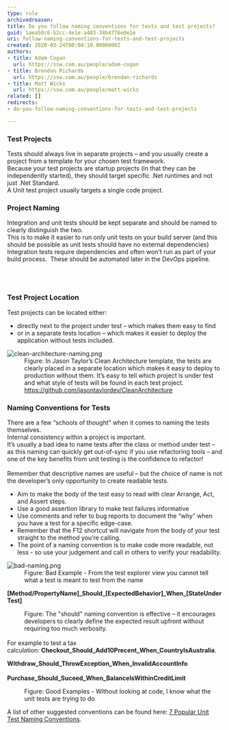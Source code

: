 ```yaml
---
type: rule
archivedreason: 
title: Do you follow naming conventions for tests and test projects?
guid: 1aea50c6-b2cc-4e1e-a483-34b4776e0e1e
uri: follow-naming-conventions-for-tests-and-test-projects
created: 2020-03-24T00:04:10.0000000Z
authors:
- title: Adam Cogan
  url: https://ssw.com.au/people/adam-cogan
- title: Brendan Richards
  url: https://ssw.com.au/people/brendan-richards
- title: Matt Wicks
  url: https://ssw.com.au/people/matt-wicks
related: []
redirects:
- do-you-follow-naming-conventions-for-tests-and-test-projects

---
```



<h3 class="ssw15-rteElement-H3">Test Projects​​<br></h3><p>Tests should always live in separate projects – and you usually create a project from a template for your chosen test framework.<br>Because your test projects are startup projects (in that they can be independently started), they should target specific .Net runtimes and not just .Net Standard.<br>A Unit test project usually targets a single code project.</p><h3 class="ssw15-rteElement-H3">Project Naming​<br></h3><p>Integration and unit tests should be kept separate and should be named to clearly distinguish the two.<br>This is to make it easier to run only unit tests on your build server (and this should be possible as unit tests should have no external dependencies)&#160;<br>Integration tests require dependencies and often won't run as part of your build process.&#160; These should be automated later in the DevOps pipeline.<br></p>
<br><excerpt class='endintro'></excerpt><br>
<h3 class="ssw15-rteElement-H3">​Test Project Location​<br></h3><p>Test projects can be located either&#58;<br></p><ul><li>directly next to the project under test – which makes them easy to find&#160;</li><li>or in a separate tests location – which makes it easier to deploy the application without tests included.<br></li></ul><dl class="badImage"><dt>
      <img src="/PublishingImages/clean-architecture-naming.png" alt="clean-architecture-naming.png" />
   </dt><dd>Figure&#58; In Jason Taylor’s Clean Architecture template, the tests are clearly placed in a separate location which makes it easy to deploy to production without them.&#160;It’s easy to tell which project is under test and what style of tests will be found in each test project. 
      <a href="https&#58;//github.com/jasontaylordev/CleanArchitecture">https&#58;//github.com/jasontaylordev/CleanArchitecture​</a></dd></dl><h3 class="ssw15-rteElement-H3">​Naming Conventions for Tests​​<br></h3>There are a few “schools of thought” when it comes to naming the tests themselves.&#160;<br>Internal consistency within a project is important.<br>It’s usually a bad idea to name tests after the class or method under test – as this naming can quickly get out-of-sync if you use refactoring tools – and one of the key benefits from unit testing is the confidence to refactor!<br>&#160;<br>Remember that descriptive names are useful – but the choice of name is not the developer’s only opportunity to create readable tests.<br>
<ul><li>Aim to make the body of the test easy to read with clear Arrange, Act, and Assert steps.</li><li>Use a good assertion library to make test failures informative</li><li>Use comments and refer to bug reports to document the “why” when you have a test for a specific edge-case.&#160;</li><li>Remember that the F12 shortcut will navigate from the body of your test straight to the method you’re calling.</li><li>The point of a naming convention is to make code more readable, not less - so use your judgement and call in others to verify your readability.<br></li></ul><dl class="badImage"><dt><img src="/PublishingImages/bad-naming.png" alt="bad-naming.png" />​</dt><dd>Figure&#58; Bad Example - From the test explorer view you cannot tell what a test is meant to test from the name</dd></dl><p class="ssw15-rteElement-CodeArea"> 
   <b>[Method/PropertyName]_Should_[ExpectedBehavior]_When_[StateUnderTest]</b></p><dd class="ssw15-rteElement-FigureNormal">Figure&#58; The &quot;should&quot;&#160;naming convention is effective – it encourages developers to clearly define the expected result upfront without requiring too much verbosity.</dd>&#160;<br>For example to test a tax calculation&#58;&#160;<b>Checkout_Should_Add10Precent_When_CountryIsAustralia</b>.<b></b><br> 
<p class="ssw15-rteElement-CodeArea"><b>Withdraw_Should_ThrowException_When_InvalidAccountInfo</b><br><br><b>Purchase_Should_Suceed_When_BalanceIsWithinCreditLimit</b><br></p><dd class="ssw15-rteElement-FigureGood">Figure&#58; Good Examples - Without looking at code, I know what the unit tests are trying to do<br></dd><p>A list of other suggested conventions can be found here&#58;&#160;<a href="https&#58;//dzone.com/articles/7-popular-unit-test-naming">7 Popular Unit Test Naming Conventions</a>.</p>



